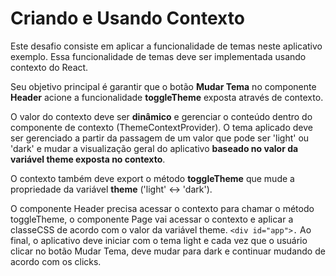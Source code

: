 # Criando e Usando Contexto

Este desafio consiste em aplicar a funcionalidade de temas neste aplicativo exemplo. Essa funcionalidade de temas deve ser implementada usando contexto do React.

Seu objetivo principal é garantir que o botão **Mudar Tema** no componente **Header** acione a funcionalidade **toggleTheme** exposta através de contexto. 

O valor do contexto deve ser **dinâmico** e gerenciar o conteúdo dentro do componente de contexto (ThemeContextProvider). O tema aplicado deve ser gerenciado a partir da passagem de um valor que pode ser 'light' ou 'dark' e mudar a visualização geral do aplicativo **baseado no valor da variável theme exposta no contexto**.

O contexto também deve export o método **toggleTheme** que mude a propriedade da variável **theme** ('light' <-> 'dark').

O componente Header precisa acessar o contexto para chamar o método toggleTheme, o componente Page vai acessar o contexto e aplicar a classeCSS de acordo com o valor da variável theme. ```<div id="app">.```
Ao final, o aplicativo deve iniciar com o tema light e cada vez que o usuário clicar no botão Mudar Tema, deve mudar para dark e continuar mudando de acordo com os clicks.
